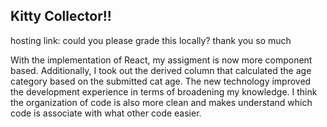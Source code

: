 

## Kitty Collector!!

hosting link: could you please grade this locally? thank you so much


With the implementation of React, my assigment is now more component based. Additionally, I took out the derived column that calculated the age category based on the submitted cat age. The new technology improved the development experience in terms of broadening my knowledge. I think the organization of code is also more clean and makes understand which code is associate with what other code easier.


